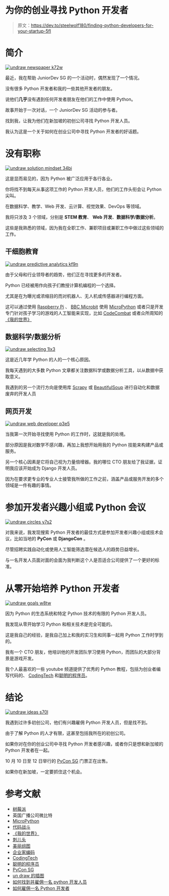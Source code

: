 # 为你的创业寻找 Python 开发者

> 原文：<https://dev.to/steelwolf180/finding-python-developers-for-your-startup-5fl>

# 简介

[![undraw newspaper k72w](img/787629847ffdc3d159dfd9cd12622ceb.png)](//images.ctfassets.net/ly2f59p4unnn/7CVxO4Y6fRj9jxyux3wLz6/99cee3abe7fef0d349d26bef524c3850/undraw_newspaper_k72w.png)

最近，我在帮助 JuniorDev SG 的一个活动时，偶然发现了一个情况。

没有很多 Python 开发者和我的一些其他开发者的朋友。

说他们**几乎**没有遇到任何开发者朋友在他们的工作中使用 Python。

故事开始于一次对话，一个 JuniorDev SG 活动的参与者。

找到我，让我为他们在新加坡的初创公司寻找 Python 开发人员。

我认为这是一个关于如何在创业公司中寻找 Python 开发者的好话题。

# 没有职称

[![undraw solution mindset 34bi](img/62fe549f7ee026ee1d8a15c8c8fa1b37.png)](//images.ctfassets.net/ly2f59p4unnn/6cLCZvjdzrA6a0ZKzXqW7Y/bce608e224067a8c6edecddb6bd5cff1/undraw_solution_mindset_34bi.png)

这是显而易见的，因为 Python 被广泛应用于各行各业。

你将找不到每天从事这项工作的 Python 开发人员，他们的工作头衔会让 Python 尖叫。

在数据科学、教学、Web 开发、云计算、视觉效果、DevOps 等领域。

我将只涉及 3 个领域，分别是 **STEM 教育**、 **Web 开发**、**数据科学/数据分析**。

这些是我熟悉的领域，因为我在全职工作、兼职项目或兼职工作中做过这些领域的工作。

## 干细胞教育

[![undraw predictive analytics kf9n](img/1e0b93b39d33ad122237ab6a243c533c.png)](//images.ctfassets.net/ly2f59p4unnn/wqh9cED8Jsjjohq5X0r4e/7a249ca03553016a2dfd26b98f18c803/undraw_predictive_analytics_kf9n.png)

由于父母和行业领导者的趋势，他们正在寻找更多的开发者。

Python 已经被用作向孩子们教授计算机编程的一个选择。

尤其是在为曝光或浓缩目的而对机器人、无人机或传感器进行编程方面。

这可以通过使用 [Raspberry Pi](https://www.raspberrypi.org/) 、 [BBC Microbit](https://microbit.org/) 使用 [MicroPython](https://micropython.org/) 或者只是开发专门针对孩子学习的游戏的人工智能来实现，比如 [CodeCombat](https://codecombat.com/) 或者众所周知的[《我的世界》](https://projects.raspberrypi.org/en/projects/getting-started-with-minecraft-pi/5)

## 数据科学/数据分析

[![undraw selecting 1lx3](img/405543100ab32d67c1534dcfe46ad5d4.png)](//images.ctfassets.net/ly2f59p4unnn/4Raucyepck1Gxj2IbGGSFx/db290f232d4713d91e755b2c351d2c6c/undraw_selecting_1lx3.png)

这是近几年学 Python 的人的一个核心原因。

我每天遇到的大多数 Python 文章都关注数据科学或数据分析工具，以从数据中获取意义。

我遇到的另一个流行方向是使用库 [Scrapy](https://scrapy.org/) 或 [BeautifulSoup](https://www.crummy.com/software/BeautifulSoup/bs4/doc/) 进行自动化和数据废弃的开发人员

## 网页开发

[![undraw web developer p3e5](img/081c221bb98a69057ff4664801220c4d.png)](//images.ctfassets.net/ly2f59p4unnn/32AWl7O04Y8o1ZiyiVNCMk/9ef979b11a2c00c2c36e0af02e0c1751/undraw_web_developer_p3e5.png)

当我第一次开始寻找使用 Python 的工作时，这就是我的处境。

部分原因是我对数学不感兴趣，再加上我想开始用我的 Python 技能来构建产品或服务。

另一个核心因素是它将自己视为力量倍增器。我的哪位 CTO 朋友给了我证据，证明我应该开始成为 Django 开发人员。

因为在要求更专业的专业人士接管我所做的工作之前，涵盖产品或服务开发的多个领域是一件有趣的事情。

# 参加开发者兴趣小组或 Python 会议

[![undraw circles y7s2](img/3b06565f82806667c6fff989d8028a3d.png)](//images.ctfassets.net/ly2f59p4unnn/233XVyhXE9becXA4ZFyMMU/db2d6a1955ec42605beda467fabd3edc/undraw_circles_y7s2.png)

对我来说，我发现搜索 Python 开发者的最佳方式是参加开发者兴趣小组或技术会议，比如当地的 **PyCon** 或 **DjangoCon** 。

尽管招聘实践自动化或使用人工智能筛选潜在候选人的趋势日益增长。

与一名开发人员面对面的会面为我判断这个人是否适合公司提供了一个更好的标准。

# 从零开始培养 Python 开发者

[![undraw goals w8tw](img/ad6dbe71a41fde5b5d64916878cbac88.png)](//images.ctfassets.net/ly2f59p4unnn/6DZaP1JiBICOrFzmh8lJjC/edde720df788d6d1f898194a037f87cc/undraw_goals_w8tw.png)

因为 Python 的生态系统和特定 Python 技术的有限的 Python 开发人员。

我发现从零开始学习 Python 和相关技术是完全可能的。

这是我自己的经验，是我自己加上和我的实习生和同事一起用 Python 工作时学到的。

我有一个 CTO 朋友，他培训他的开发团队学习使用 Python，而团队的大部分背景是游戏开发。

我个人最喜欢的一些 youtube 频道提供了优秀的 Python 教程，包括为创业者编写代码的、 [CodingTech](https://www.youtube.com/channel/UCtxCXg-UvSnTKPOzLH4wJaQ) 和[聪明的程序员](https://www.youtube.com/channel/UCqrILQNl5Ed9Dz6CGMyvMTQ)。

# 结论

[![undraw ideas s70l](img/a744fd2082e1631788aca1161b251bc9.png)](//images.ctfassets.net/ly2f59p4unnn/2AlSV8MZ83uSSYS0EBiNQi/9020268e88dbee0affdaf799b63dcacb/undraw_ideas_s70l.png)

我遇到过许多初创公司，他们有兴趣雇佣 Python 开发人员，但是找不到。

由于了解 Python 的人才有限，这甚至包括我所在的初创公司。

如果你对在你的创业公司中寻找 Python 开发者感兴趣，或者你只是想和新加坡的 Python 开发者在一起。

10 月 10 日至 12 日举行的 [PyCon SG](https://pycon.sg/) 门票正在出售。

如果你在新加坡，一定要抓住这个机会。

# 参考文献

*   [树莓派](https://www.raspberrypi.org/)
*   英国广播公司微比特
*   [MicroPython](https://micropython.org/)
*   [代码战斗](https://codecombat.com/)
*   [《我的世界》](https://projects.raspberrypi.org/en/projects/getting-started-with-minecraft-pi/5)
*   [刺儿头](https://scrapy.org/)
*   [美丽组图](https://www.crummy.com/software/BeautifulSoup/bs4/doc/)
*   [企业家编码](https://www.youtube.com/channel/UCWEHue8kksIaktO8KTTN_zg)
*   [CodingTech](https://www.youtube.com/channel/UCtxCXg-UvSnTKPOzLH4wJaQ)
*   [聪明的程序员](https://www.youtube.com/channel/UCqrILQNl5Ed9Dz6CGMyvMTQ)
*   [PyCon SG](https://pycon.sg/)
*   [un draw 的插图](https://undraw.co/)
*   [如何找到并雇佣一名 python 开发人员](https://www.stackoverflowbusiness.com/blog/how-to-find-and-hire-a-python-developer)
*   [如何雇佣一名 Python 开发者](https://www.techinasia.com/talk/how-to-hire-a-python-developer)